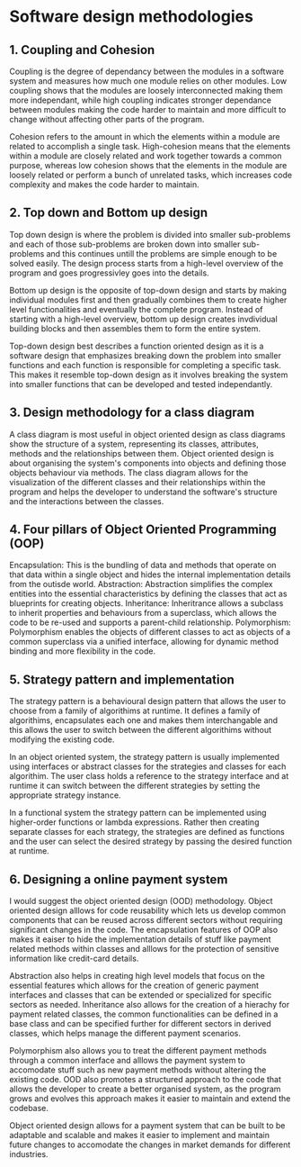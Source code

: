 # Software design methodologies

## 1. Coupling and Cohesion

Coupling is the degree of dependancy between the modules in a software system and measures how much one module relies on other modules. Low coupling shows that the modules are loosely interconnected making them more independant, while high coupling indicates stronger dependance between modules making the code harder to maintain and more difficult to change without affecting other parts of the program.

Cohesion refers to the amount in which the elements within a module are related to accomplish a single task. High-cohesion means that the elements within a module are closely related and work together towards a common purpose, whereas low cohesion shows that the elements in the module are loosely related or perform a bunch of unrelated tasks, which increases code complexity and makes the code harder to maintain.

## 2. Top down and Bottom up design

Top down design is where the problem is divided into smaller sub-problems and each of those sub-problems are broken down into smaller sub-problems and this continues untill the problems are simple enough to be solved easily. The design process starts from a high-level overview of the program and goes progressivley goes into the details.

Bottom up design is the opposite of top-down design and starts by making individual modules first and then gradually combines them to create higher level functionalities and eventually the complete program. Instead of starting with a high-level overview, bottom up design creates invdividual building blocks and then assembles them to form the entire system.

Top-down design best describes a function oriented design as it is a software design that emphasizes breaking down the problem into smaller functions and each function is responsible for completing a specific task. This makes it resemble top-down design as it involves breaking the system into smaller functions that can be developed and tested independantly.

## 3. Design methodology for a class diagram

A class diagram is most useful in object oriented design as class diagrams show the structure of a system, representing its classes, attributes, methods and the relationships between them. Object oriented design is about organising the system's components into objects and defining those objects behaviour via methods. The class diagram allows for the visualization of the different classes and their relationships within the program and helps the developer to understand the software's structure and the interactions between the classes.

## 4. Four pillars of Object Oriented Programming (OOP)

 Encapsulation: This is the bundling of data and methods that operate on that data within a single object and hides the internal implementation details from the outisde world.
 Abstraction: Abstraction simplifies the complex entities into the essential characteristics by defining the classes that act as blueprints for creating objects.
 Inheritance: Inheritrance allows a subclass to inherit properties and behaviours from a superclass, which allows the code to be re-used and supports a parent-child relationship.
 Polymorphism: Polymorphism enables the objects of different classes to act as objects of a common superclass via a unified interface, allowing for dynamic method binding and more flexibility in the code.

 ## 5. Strategy pattern and implementation

 The strategy pattern is a behavioural design pattern that allows the user to choose from a family of algorithims at runtime. It defines a family of algorithims, encapsulates each one and makes them interchangable and this allows the user to switch between the different algorithims without modifying the existing code.

 In an object oriented system, the strategy pattern is usually implemented using interfaces or abstract classes for the strategies and classes for each algorithim. The user class holds a reference to the strategy interface and at runtime it can switch between the different strategies by setting the appropriate strategy instance.

 In a functional system the strategy pattern can be implemented using higher-order functions or lambda expressions. Rather then creating separate classes for each strategy, the strategies are defined as functions and the user can select the desired strategy by passing the desired function at runtime.

 ## 6. Designing a online payment system

 I would suggest the object oriented design (OOD) methodology. Object oriented design alllows for code reusability which lets us develop common components that can be reused across different sectors without requiring significant changes in the code. The encapsulation features of OOP also makes it eaiser to hide the implementation details of stuff like payment related methods within classes and alllows for the protection of sensitive information like credit-card details.

 Abstraction also helps in creating high level models that focus on the essential features which allows for the creation of generic payment interfaces and classes that can be extended or specialized for specific sectors as needed. Inheritance also allows for the creation of a hierachy for payment related classes, the common functionalities can be defined in a base class and can be specified further for different sectors in derived classes, which helps manage the different payment scenarios.

 Polymorphism also allows you to treat the different payment methods through a common interface and alllows the payment system to accomodate stuff such as new payment methods without altering the existing code. OOD also promotes a structured approach to the code that allows the developer to create a better organised system, as the program grows and evolves this approach makes it easier to maintain and extend the codebase.

Object oriented design allows for a payment system that can be built to be adaptable and scalable and makes it easier to implement and maintain future changes to accomodate the changes in market demands for different industries.




